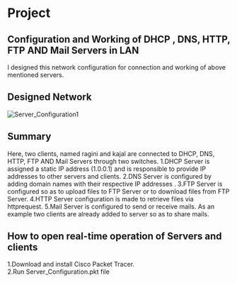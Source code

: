 
# Project
## Configuration and Working of DHCP , DNS, HTTP, FTP AND Mail Servers in LAN
I designed this network configuration for connection and working of above mentioned servers.
## Designed Network
![Server_Configuration1](https://user-images.githubusercontent.com/67820228/129316474-d67b5dc9-e9e7-4a8b-a434-cfe9c68d8f3e.png)
## Summary
Here, two clients, named ragini and kajal are connected to DHCP, DNS, HTTP, FTP AND Mail Servers through two switches.
1.DHCP Server is assigned a static IP address (1.0.0.1) and is responsible to provide  IP addresses to other servers and clients.
2.DNS Server is configured by adding domain names with their respective IP addresses .
3.FTP Server is configured so as to upload files to FTP Server or to download files from FTP Server.
4.HTTP Server configuration is made to retrieve files via httprequest.
5.Mail Server is configured to send or receive mails. As an example two clients are already added to server so as to share mails. 
## How to open real-time operation of Servers and clients
1.Download and install Cisco Packet Tracer.          
2.Run Server_Configuration.pkt file
